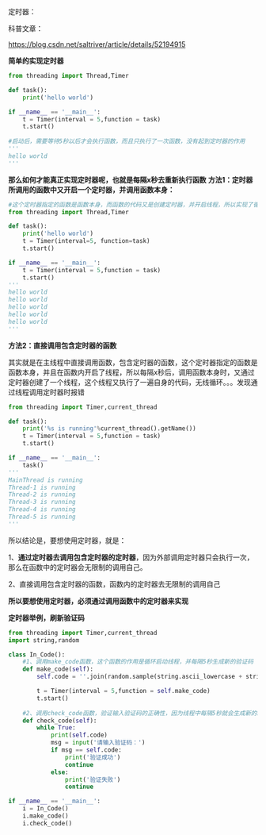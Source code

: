 定时器：

科普文章：

https://blog.csdn.net/saltriver/article/details/52194915

**简单的实现定时器**

```python
from threading import Thread,Timer

def task():
    print('hello world')

if __name__ == '__main__':
    t = Timer(interval = 5,function = task)
    t.start()
    
#启动后，需要等待5秒以后才会执行函数，而且只执行了一次函数，没有起到定时器的作用
'''
hello world
'''
```



**那么如何才能真正实现定时器呢，也就是每隔x秒去重新执行函数**
**方法1：定时器所调用的函数中又开启一个定时器，并调用函数本身：**

```python
#这个定时器指定的函数是函数本身，而函数的代码又是创建定时器，并开启线程，所以实现了循环输出“hello world”的效果
from threading import Thread,Timer

def task():
    print('hello world')
    t = Timer(interval=5, function=task)
    t.start()

if __name__ == '__main__':
    t = Timer(interval = 5,function = task)
    t.start()
'''
hello world
hello world
hello world
hello world
hello world
'''
```



**方法2：直接调用包含定时器的函数**

其实就是在主线程中直接调用函数，包含定时器的函数，这个定时器指定的函数是函数本身，并且在函数内开启了线程，所以每隔x秒后，调用函数本身时，又通过定时器创建了一个线程，这个线程又执行了一遍自身的代码，无线循环。。。发现通过线程调用定时器时报错

```python
from threading import Timer,current_thread

def task():
    print('%s is running'%current_thread().getName())
    t = Timer(interval = 5,function = task)
    t.start()

if __name__ == '__main__':
    task()
'''
MainThread is running
Thread-1 is running
Thread-2 is running
Thread-3 is running
Thread-4 is running
Thread-5 is running
'''
```



所以结论是，要想使用定时器，就是：

1、**通过定时器去调用包含定时器的定时器**，因为外部调用定时器只会执行一次，那么在函数中的定时器会无限制的调用自己。

2、直接调用包含定时器的函数，函数内的定时器去无限制的调用自己

**所以要想使用定时器，必须通过调用函数中的定时器来实现**



**定时器举例，刷新验证码**

```python
from threading import Timer,current_thread
import string,random

class In_Code():
    #1、调用make_code函数，这个函数的作用是循环启动线程，并每隔5秒生成新的验证码
    def make_code(self):
        self.code = ''.join(random.sample(string.ascii_lowercase + string.ascii_uppercase ,4))

        t = Timer(interval = 5,function = self.make_code)
        t.start()
	
    #2、调用check_code函数，验证输入验证码的正确性，因为线程中每隔5秒就会生成新的self.code，所以5秒后输入的验证码是不正确的
    def check_code(self):
        while True:
            print(self.code)
            msg = input('请输入验证码：')
            if msg == self.code:
                print('验证成功')
                continue
            else:
                print('验证失败')
                continue

if __name__ == '__main__':
    i = In_Code()
    i.make_code()
    i.check_code()
```


